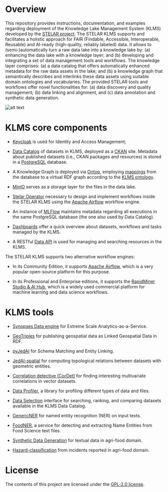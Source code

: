 # Overview
This repository provides instructions, documentation, and examples regarding deployment of the Knowledge Lake Management System (KLMS) developed by the [STELAR project](https://stelar-project.eu/). The STELAR KLMS supports and facilitates a holistic approach for FAIR (Findable, Accessible, Interoperable, Reusable) and AI-ready (high-quality, reliably labeled) data. It allows to (semi-)automatically turn a raw data lake into a knowledge lake by: (a) enhancing the data lake with a knowledge layer; and (b) developing and integrating a set of data management tools and workflows. 
The knowledge layer comprises: (a) a data catalog that offers automatically enhanced metadata for the raw data assets in the lake; and (b) a knowledge graph that semantically describes and interlinks these data assets using suitable domain ontologies and vocabularies. The provided STELAR tools and workflows offer novel functionalities for: (a) data discovery and quality management; (b) data linking and alignment, and (c) data annotation and synthetic data generation.

![alt text](https://github.com/stelar-eu/klms-deploy/blob/main/misc/klms_architecture.png?raw=true)

# KLMS core components

* [Keycloak](https://www.keycloak.org/) is used for Identity and Access Management;

* [Data Catalog](https://github.com/stelar-eu/klms-core-components-setup/tree/main/data-catalog) of datasets in KLMS, deployed as a [CKAN](https://ckan.org/) site. Metadata about published datasets (i.e., CKAN packages and resources) is stored in a [PostgreSQL](https://www.postgresql.org/) database.	

* A Knowledge Graph is deployed via [Ontop](https://ontop-vkg.org/), employing [mappings](https://github.com/stelar-eu/klms-ontology/tree/main/mappings) from the database to a virtual RDF graph according to the [KLMS ontology](https://github.com/stelar-eu/klms-ontology).

* [MinIO](https://min.io/) serves as a storage layer for the files in the data lake.

* [Stelar Operator](https://github.com/stelar-eu/stelar-operator-airflow) necessary to design and implement workflows inside the STELAR KLMS using the [Apache Airflow](https://airflow.apache.org/) workflow engine. 

* An instance of [MLFlow](https://mlflow.org/) maintains metadata regarding all executions in the same PostgreSQL database (the one also used by Data Catalog).

* [Dashboards](https://github.com/stelar-eu/klms-core-components-setup/tree/main/dashboard) offer a quick overview about datasets, workflows and tasks managed by the KLMS.

* A RESTful [Data API](https://github.com/stelar-eu/data-api) is used for managing and searching resources in the KLMS. 

The STELAR KLMS supports two alternative workflow engines: 

* In its Community Edition, it supports [Apache Airflow](https://airflow.apache.org/), which is a very popular open-source platform for this purpose. 

* In its Professional and Enterprise editions, it supports the [RapidMiner Studio & AI Hub](https://rapidminer.com/), which is a widely used commercial platform for machine learning and data science workflows.


# KLMS tools 

* [Synopses Data engine](https://sdeaas.github.io/) for Extreme Scale Analytics-as-a-Service.

* [GeoTriples](https://github.com/AI-team-UoA/GeoTriples) for publishing geospatial data as Linked Geospatial Data in RDF.

* [pyJedAI](https://github.com/stelar-eu/Schema-Matching-and-Entity-Linking) for Schema Matching and Entity Linking.

* [JedAI-spatial](https://github.com/AI-team-UoA/JedAI-spatial) for computing topological relations between datasets with geometric entities.

* [Correlation detective (CorDet)](https://github.com/CorrelationDetective/library) for finding interesting multivariate correlations in vector datasets.

* [Data Profiler](https://github.com/stelar-eu/data-profiler), a library for profiling different types of data and files.

* [Data Selection](https://github.com/stelar-eu/data-selection) interface for searching, ranking, and comparing datasets available in the KLMS Data Catalog.

* [GenericNER](https://github.com/stelar-eu/GenericNER) for named entity recognition (NER) on input texts.

* [FoodNER](https://github.com/stelar-eu/FoodNER), a service for detecting and extracting Name Entities from Food Science text files.

* [Synthetic Data Generation](https://github.com/stelar-eu/Synthetic-Data-Generation) for textual data in agri-food domain.

* [Hazard-classification](https://github.com/stelar-eu/Hazard-classification) from incidents reported in agri-food domain.

# License

The contents of this project are licensed under the [GPL-2.0 license](https://github.com/stelar-eu/klms-deploy/blob/main/LICENSE).